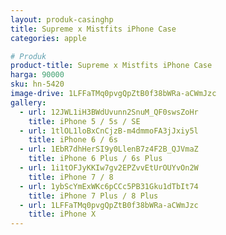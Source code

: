 ```yaml
---
layout: produk-casinghp
title: Supreme x Mistfits iPhone Case
categories: apple

# Produk
product-title: Supreme x Mistfits iPhone Case
harga: 90000
sku: hn-5420
image-drive: 1LFFaTMq0pvgQpZtB0f38bWRa-aCWmJzc
gallery:
  - url: 12JWL1iH3BWdUvunn2SnuM_QF0swsZoHr
    title: iPhone 5 / 5s / SE
  - url: 1tlOL1loBxCnCjzB-m4dmmoFA3jJxiy5l
    title: iPhone 6 / 6s
  - url: 1EbR7dhHerSI9y0LlenB7z4F2B_QJVmaZ
    title: iPhone 6 Plus / 6s Plus
  - url: 1i1tOFJyKKIw7gv2EPZvvEtUrOUYvOn2W
    title: iPhone 7 / 8
  - url: 1ybScYmExWKc6pCCc5PB31Gku1dTbIt74
    title: iPhone 7 Plus / 8 Plus
  - url: 1LFFaTMq0pvgQpZtB0f38bWRa-aCWmJzc
    title: iPhone X
---
```

